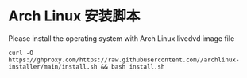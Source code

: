 # Arch Linux 安装脚本


Please install the operating system with Arch Linux livedvd image file



`curl -O https://ghproxy.com/https://raw.githubusercontent.com//archlinux-installer/main/install.sh && bash install.sh` 